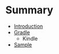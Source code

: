 # Summary

* [Introduction](README.md)
* [Gradle](notes/gradle/IntroducingGradle.md)
   * Kindle
* [Sample](notes/gradle/reference/sample.md)

